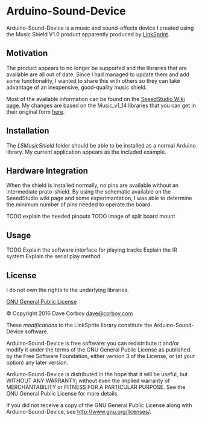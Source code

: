 # Arduino-Sound-Device

Arduino-Sound-Device is a music and sound-effects device I created using the Music Shield V1.0 product apparently produced by [LinkSprint](http://www.linksprite.com/).

## Motivation

The product appears to no longer be supported and the libraries that are available are all out of date. Since I had managed to update them and add some functionality, I wanted to share this with others so they can take advantage of an inexpensive, good-quality music shield.

Most of the available information can be found on the [SeeedStudio Wiki page](http://www.seeedstudio.com/wiki/Music_Shield_V1.0). My changes are based on the Music_v1_14 libraries that you can get in their original form [here](http://www.seeedstudio.com/wiki/File:Music_v1_14.zip).

## Installation

The *LSMusicShield* folder should be able to be installed as a normal Arduino library. My current application appears as the included example.

## Hardware Integration

When the shield is installed normally, no pins are available without an intermediate proto-shield. By using the schematic available on the SeeedStudio wiki page and some experimantation, I was able to determine the minimum number of pins needed to operate the board.

TODO explain the needed pinouts
TODO image of split board mount

## Usage

TODO
Explain the software interface for playing tracks
Explain the IR system
Explain the serial play method

## License

I do not own the rights to the underlying libraries.

[GNU General Public License](http://www.gnu.org/licenses/)

&copy; Copyright 2016 Dave Corboy <dave@corboy.com>

These *modifications* to the LinkSprite library constitute the Arduino-Sound-Device software.

Arduino-Sound-Device is free software: you can redistribute it and/or modify
it under the terms of the GNU General Public License as published by
the Free Software Foundation, either version 3 of the License, or
(at your option) any later version.

Arduino-Sound-Device is distributed in the hope that it will be useful,
but WITHOUT ANY WARRANTY; without even the implied warranty of
MERCHANTABILITY or FITNESS FOR A PARTICULAR PURPOSE.  See the
GNU General Public License for more details.

If you did not receive a copy of the GNU General Public License
along with Arduino-Sound-Device, see <http://www.gnu.org/licenses/>.